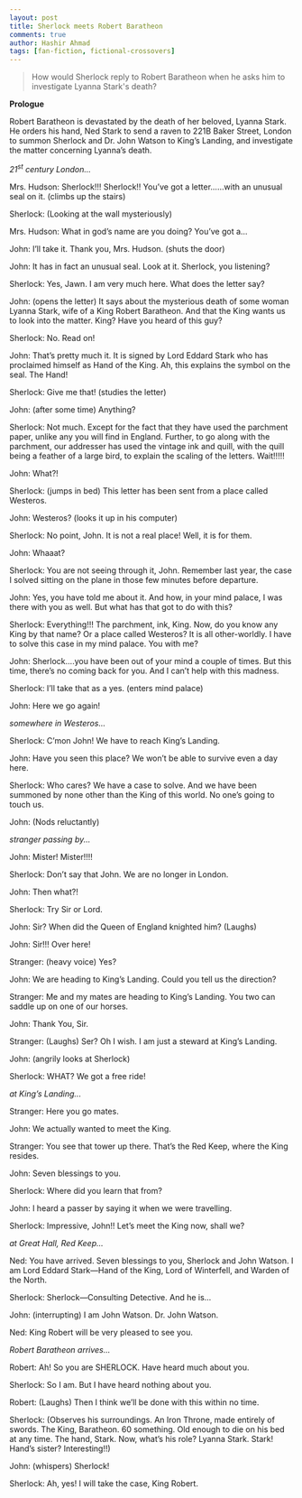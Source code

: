 ```yaml
---
layout: post
title: Sherlock meets Robert Baratheon
comments: true
author: Hashir Ahmad
tags: [fan-fiction, fictional-crossovers]
---
```

> How would Sherlock reply to Robert Baratheon when he asks him to investigate Lyanna Stark's death?

**Prologue**

Robert Baratheon is devastated by the death of her beloved, Lyanna Stark. He orders his hand, Ned Stark to send a raven to 221B Baker Street, London to summon Sherlock and Dr. John Watson to King’s Landing, and investigate the matter concerning Lyanna’s death.

*21<sup>st</sup> century London...*

Mrs. Hudson: Sherlock!!! Sherlock!! You’ve got a letter……with an unusual seal on it.
(climbs up the stairs)

Sherlock: (Looking at the wall mysteriously)

Mrs. Hudson: What in god’s name are you doing? You’ve got a…

John: I’ll take it. Thank you, Mrs. Hudson.
(shuts the door)

John: It has in fact an unusual seal. Look at it. Sherlock, you listening?

Sherlock: Yes, Jawn. I am very much here. What does the letter say?

John: (opens the letter) It says about the mysterious death of some woman Lyanna Stark, wife of a King Robert Baratheon. And that the King wants us to look into the matter. King? Have you heard of this guy?

Sherlock: No. Read on!

John: That’s pretty much it. It is signed by Lord Eddard Stark who has proclaimed himself as Hand of the King. Ah, this explains the symbol on the seal. The Hand!

Sherlock: Give me that!
(studies the letter)

John: (after some time) Anything?

Sherlock: Not much. Except for the fact that they have used the parchment paper, unlike any you will find in England. Further, to go along with the parchment, our addresser has used the vintage ink and quill, with the quill being a feather of a large bird, to explain the scaling of the letters. Wait!!!!!

John: What?!

Sherlock: (jumps in bed) This letter has been sent from a place called Westeros.

John: Westeros? (looks it up in his computer)

Sherlock: No point, John. It is not a real place! Well, it is for them.

John: Whaaat?

Sherlock: You are not seeing through it, John. Remember last year, the case I solved sitting on the plane in those few minutes before departure.

John: Yes, you have told me about it. And how, in your mind palace, I was there with you as well. But what has that got to do with this?

Sherlock: Everything!!! The parchment, ink, King. Now, do you know any King by that name? Or a place called Westeros? It is all other-worldly. I have to solve this case in my mind palace. You with me?

John: Sherlock….you have been out of your mind a couple of times. But this time, there’s no coming back for you. And I can’t help with this madness.

Sherlock: I’ll take that as a yes.
(enters mind palace)

John: Here we go again!

*somewhere in Westeros...*

Sherlock: C’mon John! We have to reach King’s Landing.

John: Have you seen this place? We won’t be able to survive even a day here.

Sherlock: Who cares? We have a case to solve. And we have been summoned by none other than the King of this world. No one’s going to touch us.

John: (Nods reluctantly)

*stranger passing by...*

John: Mister! Mister!!!!

Sherlock: Don’t say that John. We are no longer in London.

John: Then what?!

Sherlock: Try Sir or Lord.

John: Sir? When did the Queen of England knighted him? (Laughs)

John: Sir!!! Over here!

Stranger: (heavy voice) Yes?

John: We are heading to King’s Landing. Could you tell us the direction?

Stranger: Me and my mates are heading to King’s Landing. You two can saddle up on one of our horses.

John: Thank You, Sir.

Stranger: (Laughs) Ser? Oh I wish. I am just a steward at King’s Landing.

John: (angrily looks at Sherlock)

Sherlock: WHAT? We got a free ride!

*at King’s Landing...*

Stranger: Here you go mates.

John: We actually wanted to meet the King.

Stranger: You see that tower up there. That’s the Red Keep, where the King resides.

John: Seven blessings to you.

Sherlock: Where did you learn that from?

John: I heard a passer by saying it when we were travelling.

Sherlock: Impressive, John!! Let’s meet the King now, shall we?

*at Great Hall, Red Keep...*

Ned: You have arrived. Seven blessings to you, Sherlock and John Watson. I am Lord Eddard Stark—Hand of the King, Lord of Winterfell, and Warden of the North.

Sherlock: Sherlock—Consulting Detective. And he is…

John: (interrupting) I am John Watson. Dr. John Watson.

Ned: King Robert will be very pleased to see you.

*Robert Baratheon arrives...*

Robert: Ah! So you are SHERLOCK. Have heard much about you.

Sherlock: So I am. But I have heard nothing about you.

Robert: (Laughs) Then I think we’ll be done with this within no time.

Sherlock: (Observes his surroundings. An Iron Throne, made entirely of swords. The King, Baratheon. 60 something. Old enough to die on his bed at any time. The hand, Stark. Now, what’s his role? Lyanna Stark. Stark! Hand’s sister? Interesting!!)

John: (whispers) Sherlock!

Sherlock: Ah, yes! I will take the case, King Robert.
